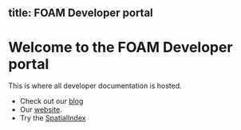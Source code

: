 title: FOAM Developer portal
---

# Welcome to the FOAM Developer portal

This is where all developer documentation is hosted.

+ Check out our [blog](https://blog.foam.space)
+ Our [website](https://foam.space).
+ Try the [SpatialIndex](https://beta.foam.space)
